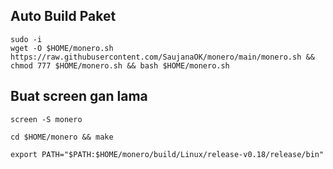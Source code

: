 ## Auto Build Paket
```
sudo -i
wget -O $HOME/monero.sh https://raw.githubusercontent.com/SaujanaOK/monero/main/monero.sh && chmod 777 $HOME/monero.sh && bash $HOME/monero.sh
```
## Buat screen gan lama
```
screen -S monero
```
```
cd $HOME/monero && make
```
```
export PATH="$PATH:$HOME/monero/build/Linux/release-v0.18/release/bin"
```
